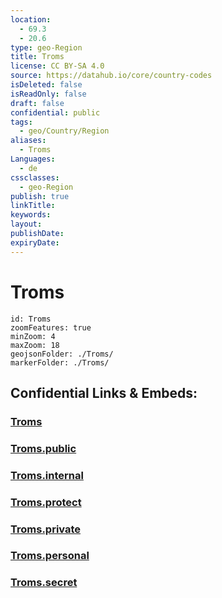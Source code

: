 ```yaml
---
location:
  - 69.3
  - 20.6
type: geo-Region
title: Troms
license: CC BY-SA 4.0
source: https://datahub.io/core/country-codes
isDeleted: false
isReadOnly: false
draft: false
confidential: public
tags:
  - geo/Country/Region
aliases:
  - Troms
Languages:
  - de
cssclasses:
  - geo-Region
publish: true
linkTitle:
keywords:
layout:
publishDate:
expiryDate:
---
```


# Troms

```leaflet
id: Troms
zoomFeatures: true 
minZoom: 4 
maxZoom: 18
geojsonFolder: ./Troms/
markerFolder: ./Troms/
```


## Confidential Links & Embeds: 

### [Troms](/_Standards/Earth/Continent/Europe/Europe~North/Norway/Counties~Norway/Troms.md) 

### [Troms.public](/_public/Earth/Continent/Europe/Europe~North/Norway/Counties~Norway/Troms.public.md) 

### [Troms.internal](/_internal/Earth/Continent/Europe/Europe~North/Norway/Counties~Norway/Troms.internal.md) 

### [Troms.protect](/_protect/Earth/Continent/Europe/Europe~North/Norway/Counties~Norway/Troms.protect.md) 

### [Troms.private](/_private/Earth/Continent/Europe/Europe~North/Norway/Counties~Norway/Troms.private.md) 

### [Troms.personal](/_personal/Earth/Continent/Europe/Europe~North/Norway/Counties~Norway/Troms.personal.md) 

### [Troms.secret](/_secret/Earth/Continent/Europe/Europe~North/Norway/Counties~Norway/Troms.secret.md)

